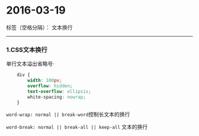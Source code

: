 ﻿# 2016-03-19

标签（空格分隔）： 文本换行

---

### 1.CSS文本换行
单行文本溢出省略号·
```css
    div {
        width: 100px;
        overflow: hidden;
        text-overflow: ellipsis;
        white-spacing: nowrap;
    }
```  

`word-wrap: normal || break-word`控制长文本的换行  

`word-break: normal || break-all || keep-all` 文本的换行
